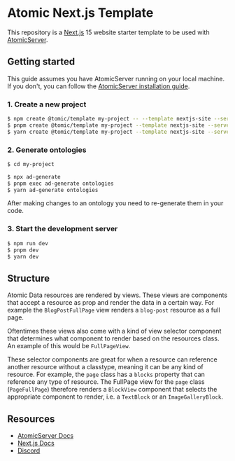# Atomic Next.js Template

This repository is a [Next.js](https://nextjs.org/) 15 website starter template to be used with [AtomicServer](https://github.com/atomicdata-dev/atomic-server).

## Getting started

This guide assumes you have AtomicServer running on your local machine. If you don't, you can follow the [AtomicServer installation guide](https://docs.atomicdata.dev/atomicserver/installation).

### 1. Create a new project

```bash
$ npm create @tomic/template my-project -- --template nextjs-site --server-url http://localhost:9883
$ pnpm create @tomic/template my-project --template nextjs-site --server-url http://localhost:9883
$ yarn create @tomic/template my-project --template nextjs-site --server-url http://localhost:9883
```

### 2. Generate ontologies

```bash
$ cd my-project
```

```bash
$ npx ad-generate
$ pnpm exec ad-generate ontologies
$ yarn ad-generate ontologies
```

After making changes to an ontology you need to re-generate them in your code.

### 3. Start the development server

```bash
$ npm run dev
$ pnpm dev
$ yarn dev
```

## Structure

Atomic Data resources are rendered by views.
These views are components that accept a resource as prop and render the data in a certain way.
For example the `BlogPostFullPage` view renders a `blog-post` resource as a full page.

Oftentimes these views also come with a kind of view selector component that determines what component to render based on the resources class.
An example of this would be `FullPageView`.

These selector components are great for when a resource can reference another resource without a classtype, meaning it can be any kind of resource.
For example, the `page` class has a `blocks` property that can reference any type of resource.
The FullPage view for the `page` class (`PageFullPage`) therefore renders a `BlockView` component that selects the appropriate component to render, i.e. a `TextBlock` or an `ImageGalleryBlock`.

## Resources

- [AtomicServer Docs](https://docs.atomicdata.dev/)
- [Next.js Docs](https://nextjs.org/docs)
- [Discord](https://discord.gg/a72Rv2P)
